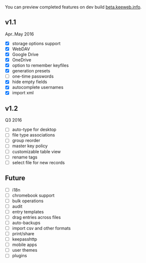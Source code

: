 You can preview completed features on dev build [beta.keeweb.info](https://beta.keeweb.info).
## v1.1
Apr..May 2016
- [x] storage options support
- [x] WebDAV
- [x] Google Drive
- [x] OneDrive
- [x] option to remember keyfiles
- [x] generation presets
- [ ] one-time passwords
- [x] hide empty fields
- [x] autocomplete usernames
- [x] import xml

## v1.2
Q3 2016
- [ ] auto-type for desktop
- [ ] file type associations
- [ ] group reorder
- [ ] master key policy
- [ ] customizable table view
- [ ] rename tags
- [ ] select file for new records

## Future
- [ ] i18n
- [ ] chromebook support
- [ ] bulk operations
- [ ] audit
- [ ] entry templates
- [ ] drag entries across files
- [ ] auto-backups
- [ ] import csv and other formats
- [ ] print/share
- [ ] keepasshttp
- [ ] mobile apps
- [ ] user themes
- [ ] plugins